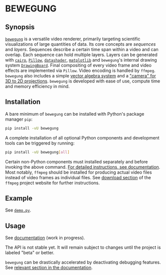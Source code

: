 # BEWEGUNG

## Synopsis

[`bewegung`](https://dict.leo.org/englisch-deutsch/bewegung) is a versatile video renderer, primarily targeting scientific visualizations of large quantities of data. Its core concepts are *sequences* and *layers*. Sequences describe a certain time span within a video and can overlap. Each sequence can hold multiple layers. Layers can be generated with [`cairo`](https://cairographics.org/), [`Pillow`](https://pillow.readthedocs.io), [`datashader`](https://datashader.org/), [`matplotlib`](https://matplotlib.org/) and `bewegung`'s internal drawing system [`DrawingBoard`](https://bewegung.readthedocs.io/en/latest/canvas.html). Final compositing of every video frame and video effects are implemented via `Pillow`. Video encoding is handled by `ffmpeg`. `bewegung` also includes a simple [vector algebra system](https://bewegung.readthedocs.io/en/latest/vectors.html) and a ["camera" for 3D to 2D projections](https://bewegung.readthedocs.io/en/latest/camera.html). `bewegung` is developed with ease of use, compute time and memory efficiency in mind.

## Installation

A bare minimum of `bewegung` can be installed with Python's package manager `pip`:

```bash
pip install -vU bewegung
```

A complete installation of all optional Python components and development tools can be triggered by running:

```bash
pip install -vU bewegung[all]
```

Certain non-Python components must installed separately and before invoking the above command. [For detailed instructions, see documentation](https://bewegung.readthedocs.io/en/latest/installation.html). Most notably, `ffmpeg` should be installed for producing actual video files instead of video frames as individual files. See [download section](https://ffmpeg.org/download.html) of the `ffmpeg` project website for further instructions.

## Example

See [`demo.py`](https://github.com/pleiszenburg/bewegung/blob/master/demo/demo.py).

## Usage

See [documentation](https://bewegung.readthedocs.io) (work in progress).

The API is not stable yet. It will remain subject to changes until the project is labeled "beta" or better.

`bewegung` can be drastically accelerated by deactivating debugging features. See [relevant section in the documentation](https://bewegung.readthedocs.io/en/latest/debug.html).
